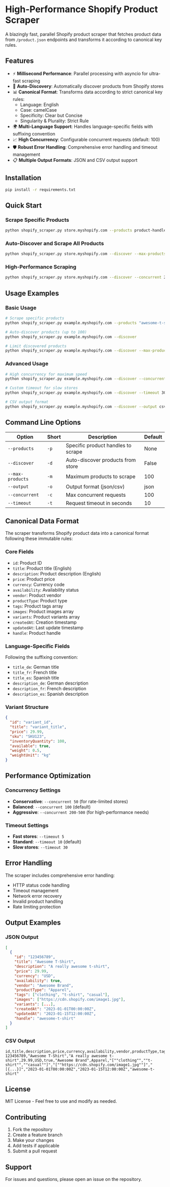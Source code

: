 # High-Performance Shopify Product Scraper

A blazingly fast, parallel Shopify product scraper that fetches product data from `/product.json` endpoints and transforms it according to canonical key rules.

## Features

- ⚡ **Millisecond Performance**: Parallel processing with asyncio for ultra-fast scraping
- 🔄 **Auto-Discovery**: Automatically discover products from Shopify stores
- 📊 **Canonical Format**: Transforms data according to strict canonical key rules:
  - Language: English
  - Case: camelCase
  - Specificity: Clear but Concise
  - Singularity & Plurality: Strict Rule
- 🌍 **Multi-Language Support**: Handles language-specific fields with suffixing convention
- 📈 **High Concurrency**: Configurable concurrent requests (default: 100)
- 🛡️ **Robust Error Handling**: Comprehensive error handling and timeout management
- 📋 **Multiple Output Formats**: JSON and CSV output support

## Installation

```bash
pip install -r requirements.txt
```

## Quick Start

### Scrape Specific Products
```bash
python shopify_scraper.py store.myshopify.com --products product-handle-1 product-handle-2
```

### Auto-Discover and Scrape All Products
```bash
python shopify_scraper.py store.myshopify.com --discover --max-products 50
```

### High-Performance Scraping
```bash
python shopify_scraper.py store.myshopify.com --discover --concurrent 200 --timeout 5
```

## Usage Examples

### Basic Usage
```bash
# Scrape specific products
python shopify_scraper.py example.myshopify.com --products "awesome-t-shirt" "cool-hoodie"

# Auto-discover products (up to 100)
python shopify_scraper.py example.myshopify.com --discover

# Limit discovered products
python shopify_scraper.py example.myshopify.com --discover --max-products 25
```

### Advanced Usage
```bash
# High concurrency for maximum speed
python shopify_scraper.py example.myshopify.com --discover --concurrent 500

# Custom timeout for slow stores
python shopify_scraper.py example.myshopify.com --discover --timeout 30

# CSV output format
python shopify_scraper.py example.myshopify.com --discover --output csv
```

## Command Line Options

| Option | Short | Description | Default |
|--------|-------|-------------|---------|
| `--products` | `-p` | Specific product handles to scrape | None |
| `--discover` | `-d` | Auto-discover products from store | False |
| `--max-products` | `-m` | Maximum products to scrape | 100 |
| `--output` | `-o` | Output format (json/csv) | json |
| `--concurrent` | `-c` | Max concurrent requests | 100 |
| `--timeout` | `-t` | Request timeout in seconds | 10 |

## Canonical Data Format

The scraper transforms Shopify product data into a canonical format following these immutable rules:

### Core Fields
- `id`: Product ID
- `title`: Product title (English)
- `description`: Product description (English)
- `price`: Product price
- `currency`: Currency code
- `availability`: Availability status
- `vendor`: Product vendor
- `productType`: Product type
- `tags`: Product tags array
- `images`: Product images array
- `variants`: Product variants array
- `createdAt`: Creation timestamp
- `updatedAt`: Last update timestamp
- `handle`: Product handle

### Language-Specific Fields
Following the suffixing convention:
- `title_de`: German title
- `title_fr`: French title
- `title_es`: Spanish title
- `description_de`: German description
- `description_fr`: French description
- `description_es`: Spanish description

### Variant Structure
```json
{
  "id": "variant_id",
  "title": "variant_title",
  "price": 29.99,
  "sku": "SKU123",
  "inventoryQuantity": 100,
  "available": true,
  "weight": 0.5,
  "weightUnit": "kg"
}
```

## Performance Optimization

### Concurrency Settings
- **Conservative**: `--concurrent 50` (for rate-limited stores)
- **Balanced**: `--concurrent 100` (default)
- **Aggressive**: `--concurrent 200-500` (for high-performance needs)

### Timeout Settings
- **Fast stores**: `--timeout 5`
- **Standard**: `--timeout 10` (default)
- **Slow stores**: `--timeout 30`

## Error Handling

The scraper includes comprehensive error handling:
- HTTP status code handling
- Timeout management
- Network error recovery
- Invalid product handling
- Rate limiting protection

## Output Examples

### JSON Output
```json
[
  {
    "id": "123456789",
    "title": "Awesome T-Shirt",
    "description": "A really awesome t-shirt",
    "price": 29.99,
    "currency": "USD",
    "availability": true,
    "vendor": "Awesome Brand",
    "productType": "Apparel",
    "tags": ["clothing", "t-shirt", "casual"],
    "images": ["https://cdn.shopify.com/image1.jpg"],
    "variants": [...],
    "createdAt": "2023-01-01T00:00:00Z",
    "updatedAt": "2023-01-15T12:00:00Z",
    "handle": "awesome-t-shirt"
  }
]
```

### CSV Output
```csv
id,title,description,price,currency,availability,vendor,productType,tags,images,variants,createdAt,updatedAt,handle
123456789,"Awesome T-Shirt","A really awesome t-shirt",29.99,USD,true,"Awesome Brand",Apparel,"[""clothing"",""t-shirt"",""casual""]","[""https://cdn.shopify.com/image1.jpg""]","[{...}]","2023-01-01T00:00:00Z","2023-01-15T12:00:00Z","awesome-t-shirt"
```

## License

MIT License - Feel free to use and modify as needed.

## Contributing

1. Fork the repository
2. Create a feature branch
3. Make your changes
4. Add tests if applicable
5. Submit a pull request

## Support

For issues and questions, please open an issue on the repository.